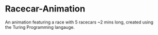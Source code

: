 # Racecar-Animation
An animation featuring a race with 5 racecars ~2 mins long, created using the Turing Programming langauge.
